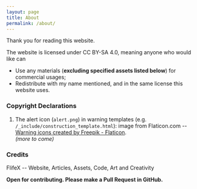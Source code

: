 ```yaml
---
layout: page
title: About
permalink: /about/
---
```


Thank you for reading this website.

The website is licensed under CC BY-SA 4.0, meaning anyone who would like can

- Use any materials (**excluding specified assets listed below**) for commercial usages;
- Redistribute with my name mentioned, and in the same license this website uses.

### Copyright Declarations

1. The alert icon (`alert.png`) in warning templates (e.g. `/_include/construction_template.html`): image from Flaticon.com -- 
<a href="https://www.flaticon.com/free-icons/warning" title="warning icons">Warning icons created by Freepik - Flaticon</a>.  
*(more to come)*

### Credits

FlifeX -- Website, Articles, Assets, Code, Art and Creativity

**Open for contributing. Please make a Pull Request in GitHub.**